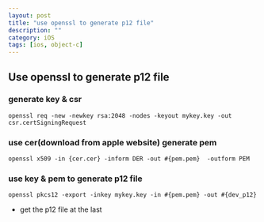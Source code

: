 ```yaml
---
layout: post
title: "use openssl to generate p12 file"
description: ""
category: iOS
tags: [ios, object-c]
---
```


## Use openssl to generate p12 file

### generate key & csr

```
openssl req -new -newkey rsa:2048 -nodes -keyout mykey.key -out csr.certSigningRequest
```

### use cer(download from apple website) generate pem

```
openssl x509 -in {cer.cer} -inform DER -out #{pem.pem}  -outform PEM
```

### use key & pem to generate p12 file

```
openssl pkcs12 -export -inkey mykey.key -in #{pem.pem} -out #{dev_p12}
```

* get the p12 file at the last
